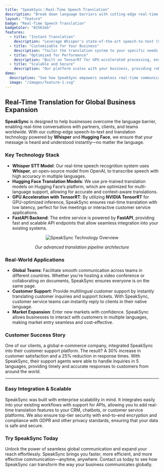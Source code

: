 ```yaml
---
title: "SpeakSync｜Real-Time Speech Translation"
description: "Break down language barriers with cutting-edge real-time translation technology—designed to accelerate market entry, global collaboration, and customer engagement."
layout: "feature"
badge: "Real-Time Speech Translation"
badgeColor: "#2563eb"
features:
  - title: "Instant Translation"
    description: "Leverage Whisper's state-of-the-art speech-to-text (STT) and Hugging Face translation models, offering near-instant translation with high accuracy—perfect for international meetings, conferences, and cross-border communication."
  - title: "Customizable for Your Business"
    description: "Tailor the translation system to your specific needs with API support for seamless integration into CRM, customer support platforms, or internal communication tools."
  - title: "Optimized for Performance"
    description: "Built on TensorRT for GPU-accelerated processing, ensuring lightning-fast translation with minimal latency—ideal for real-time customer interactions, video conferencing, or multilingual webinars."
  - title: "Scalable and Secure"
    description: "Our platform scales with your business, providing robust security and privacy features that meet global compliance standards—ideal for enterprises with sensitive data."
demo:
  description: "See how SpeakSync empowers seamless real-time communication in international business meetings and customer support sessions."
  image: "/images/feature-1.svg"
---
```


## Real-Time Translation for Global Business Expansion

**SpeakSync** is designed to help businesses overcome the language barrier, enabling real-time conversations with partners, clients, and teams worldwide. With our cutting-edge speech-to-text and translation technology powered by **Whisper** and **Hugging Face**, we ensure that your message is heard and understood instantly—no matter the language.

### Key Technology Stack

- **Whisper STT Model**: Our real-time speech recognition system uses **Whisper**, an open-source model from OpenAI, to transcribe speech with high accuracy in multiple languages.
- **Hugging Face Translation Models**: We use pre-trained translation models on Hugging Face’s platform, which are optimized for multi-language support, allowing for accurate and context-aware translations.
- **GPU Acceleration with TensorRT**: By utilizing **NVIDIA TensorRT** for GPU-optimized inference, SpeakSync ensures real-time translation with low latency, perfect for live meetings or interactive customer service applications.
- **FastAPI Backend**: The entire service is powered by **FastAPI**, providing fast and scalable API endpoints that allow seamless integration into your existing systems.

<center>
    <img src="/images/feature-1.svg" alt="SpeakSync Technology Overview">
    <p><em>Our advanced translation pipeline architecture</em></p>
</center>

### Real-World Applications

- **Global Teams**: Facilitate smooth communication across teams in different countries. Whether you're hosting a video conference or collaborating on documents, SpeakSync ensures everyone is on the same page.
- **Customer Support**: Provide multilingual customer support by instantly translating customer inquiries and support tickets. With SpeakSync, customer service teams can instantly reply to clients in their native language.
- **Market Expansion**: Enter new markets with confidence. SpeakSync allows businesses to interact with customers in multiple languages, making market entry seamless and cost-effective.

### Customer Success Story

One of our clients, a global e-commerce company, integrated SpeakSync into their customer support platform. The result? A 30% increase in customer satisfaction and a 25% reduction in response times. With SpeakSync, their support agents were able to handle inquiries in 5 languages, providing timely and accurate responses to customers from around the world.

---

### Easy Integration & Scalable

SpeakSync was built with enterprise scalability in mind. It integrates easily into your existing workflows with support for APIs, allowing you to add real-time translation features to your CRM, chatbots, or customer service platforms. We also ensure top-tier security with end-to-end encryption and compliance with GDPR and other privacy standards, ensuring that your data is safe and secure.

### Try SpeakSync Today

Unlock the power of seamless global communication and expand your reach effortlessly. SpeakSync brings you faster, more efficient, and more effective communication—anytime, anywhere. Contact us today to see how SpeakSync can transform the way your business communicates globally.
